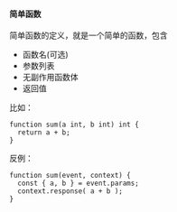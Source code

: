 #### 简单函数

简单函数的定义，就是一个简单的函数，包含

- 函数名(可选)
- 参数列表
- 无副作用函数体
- 返回值

比如：

```
function sum(a int, b int) int {
  return a + b;
}
```

反例：

```
function sum(event, context) {
  const { a, b } = event.params;
  context.response( a + b );
}
```